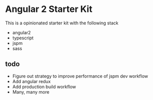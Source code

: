 # Angular 2 Starter Kit

This is a opinionated starter kit with the following stack
- angular2
- typescript
- jspm
- sass

## todo
* Figure out strategy to improve performance of jspm dev workflow
* Add angular redux
* Add production build workflow
* Many, many more
